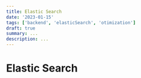 ```yaml
---
title: Elastic Search
date: '2023-01-15'
tags: ['backend', 'elasticSearch', 'otimization']
draft: true
summary: ...
description: ...
---
```


# Elastic Search